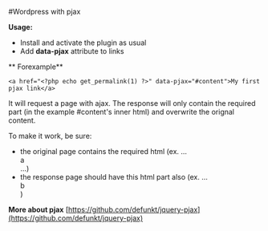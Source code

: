 #Wordpress with pjax

**Usage:**
- Install and activate the plugin as usual
- Add **data-pjax** attribute to links

** Forexample**
```
<a href="<?php echo get_permalink(1) ?>" data-pjax="#content">My first pjax link</a>
```

It will request a page with ajax. The response will only contain the required part (in the example #content's inner html) and overwrite the orignal content.

To make it work, be sure:
- the original page contains the required html (ex. ...<div id="content"> a </div>...)
- the response page should have this html part also (ex. ...<div id="content"> b </div>)
 
**More about pjax**
[https://github.com/defunkt/jquery-pjax](https://github.com/defunkt/jquery-pjax)
